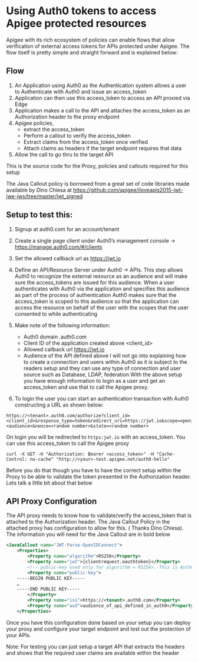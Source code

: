 # Using Auth0 tokens to access Apigee protected resources


Apigee with its rich ecosystem of policies can enable flows that allow verification of external access tokens for APIs protected under Apigee. The flow itself is pretty simple and straight forward and is explained below:

## Flow
1.	An Application using Auth0 as the Authentication system allows a user to Authenticate with Auth0 and issue an access_token
2.	Application can then use this access_token to access an API proxied via Edge
3.	Application makes a call to the API and attaches the access_token as an Authorization header to the proxy endpoint
4.	Apigee policies,
    * extract the access_token
    * Perform a callout to verify the access_token
    * Extract claims from the access_token once verified
    * Attach claims as headers if the target endpoint requires that data
5.	Allow the call to go thru to the target API

This is the source code for the Proxy, policies and callouts required for this setup

The Java Callout policy is borrowed from a great set of code libraries made available by Dino Chiesa at https://github.com/apigee/iloveapis2015-jwt-jwe-jws/tree/master/jwt_signed

## Setup to test this:
1.	Signup at auth0.com for an account/tenant
2.	Create a single page client under Auth0’s management console -> https://manage.auth0.com/#/clients
3.	Set the allowed callback url as https://jwt.io
4.	Define an API/Resource Server under Auth0 -> APIs. This step allows Auth0 to recognize the external resource as an audience and will make sure the access_tokens are issued for this audience. When a user authenticates with Auth0 via the application and specifies this audience as part of the process of authentication Auth0 makes sure that the access_token is scoped to this audience so that the application can access the resource on behalf of the user with the scopes that the user consented to while authenticating

5.	Make note of the following information:
      * Auth0 domain   <tenant>.auth0.com
      * Client ID of the application created above  <client_id>
      * Allowed callback url    https://jwt.io
      * Audience of the API defined above
  I will not go into explaining how to create a connection and users within Auth0 as it is subject to the readers setup and they can use any type of connection and user source such as Database, LDAP, federation
  With the above setup you have enough information to login as a user and get an access_token and use that to call the Apigee proxy.

6.	To login the user you can start an authentication transaction with Auth0 constructing a URL as shown below:

```
https://<tenant>.auth0.com/authorize?client_id=<client_id>&response_type=token&redirect_uri=https://jwt.io&scope=openid&audience=<audience>&nonce=<random number>&state=<random number>
```
On login you will be redirected to `https:jwt.io` with an access_token. You can use this access_token to call the Apigee proxy
```
curl -X GET -H "Authorization: Bearer <access_token>" -H "Cache-Control: no-cache" "http://<your>-test.apigee.net/auth0-hello"
```
Before you do that though you have to have the correct setup within the Proxy to be able to validate the token presented in the Authorization header. Lets talk a little bit about that below

## API Proxy Configuration
The API proxy needs to know how to validate/verify the access_token that is attached to the Authorization header. The Java Callout Policy in the attached proxy has configuration to allow for this. ( Thanks Dino Chiesa).
The information you will need for the Java Callout are in bold below
```xml
<JavaCallout name="JWT-Parse-OpenIDConnect">
    <Properties>
        <Property name="algorithm">RS256</Property>
        <Property name="jwt">{clientrequest.oauthtoken}</Property>
        <!-- public-key used only for algorithm = RS256>. This is Auth0 tenant’s public key that you can download from https://<tenant>.auth0.com/pem or https://<tenant>.auth0.com/cer and convert format to get the public key if requred --> 
        <Property name="public-key">
    -----BEGIN PUBLIC KEY-----
    …
    -----END PUBLIC KEY-----    
        </Property>
        <Property name="iss">https://<tenant>.auth0.com</Property>
        <Property name="aud">audience_of_api_defined_in_auth0</Property>
    </Properties>

```

Once you have this configuration done based on your setup you can deploy your proxy and configure your target endpoint and test out the protection of your APIs. 

Note: For testing you can just setup a target API that extracts the headers and shows that the required user claims are available within the header 





 






